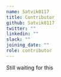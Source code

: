 ```yaml
---
name: Satvik0117
title: Contributor
github: Satvik0117
twitter: ""
linkedin: ""
slack: ""
joining_date: ""
role: contributor
---
```


Still waiting for this
